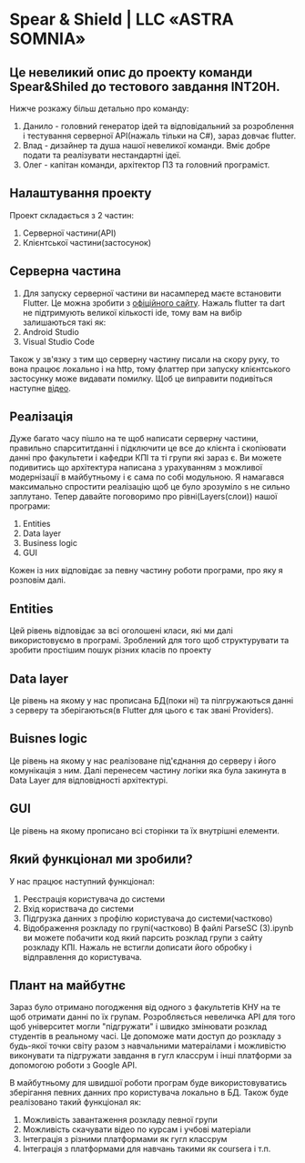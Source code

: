 # Spear & Shield | LLC «ASTRA SOMNIA»
## Це невеликий опис до проекту команди Spear&Shiled до тестового завдання INT20H.
Нижче розкажу більш детально про команду:
1. Данило  - головний генератор ідей та відповідальний за розроблення і тестування серверної API(нажаль тільки на C#), зараз довчає flutter.
2. Влад    - дизайнер та душа нашої невеликої команди. Вміє добре подати та реалізувати нестандартні ідеї.
3. Олег    - капітан команди, архітектор ПЗ та головний програміст.

## Налаштування проекту
Проект складається з 2 частин:
1. Серверної частини(API)
2. Клієнтської частини(застосунок) 

## Серверна частина
1. Для запуску серверної частини ви насамперед маєте встановити Flutter. Це можна зробити з [офіційного сайту](https://docs.flutter.dev/get-started/install).
Нажаль flutter та dart не підтримують великої кількості ide, тому вам на вибір залишаються такі як:
1. Android Studio
2. Visual Studio Code

Також у зв'язку з тим що серверну частину писали на скору руку, то вона працює локально і на http, тому флаттер при запуску клієнтського застосунку може видавати помилку. 
Щоб це виправити подивіться наступне [відео](https://www.youtube.com/watch?v=H-q-_0oGOzg).

## Реалізація
Дуже багато часу пішло на те щоб написати серверну частини, правильно спарсититданні і підключити це все до клієнта і скопіювати данні про факультети і кафедри КПІ та ті групи які зараз є. Ви можете подивитись що архітектура написана з урахуванням з можливої  модернізації в майбутньому і є сама по собі модульною. Я намагався максимально спростити реалізацію щоб це було зрозуміло s не сильно заплутано.
Тепер давайте поговоримо про рівні(Layers(слои)) нашої програми:
1. Entities
2. Data layer
3. Business logic
4. GUI

Кожен із них відповідає за певну частину роботи програми, про яку я розповім далі.

## Entities
Цей рівень відповідає за всі оголошені класи, які ми далі використовуємо в програмі. Зроблений для того щоб структурувати та зробити простішим пошук різних класів по проекту
## Data layer 
Це рівень на якому у нас прописана БД(поки ні) та пілгружаються данні з серверу та зберігаються(в Flutter для цього є так звані Providers).
## Buisnes logic
Це рівень на якому у нас реалізоване під'єднання до серверу і його комунікація з ним. Далі перенесем частину логіки яка була закинута в Data Layer для відповідності архітектурі.
## GUI
Це рівень на якому прописано всі сторінки та їх внутрішні елементи.

## Який функціонал ми зробили?
У нас працює наступний функціонал:
1. Реєстрація користувача до системи
2. Вхід користвача до системи
3. Підгрузка данних з профілю користувача до системи(частково)
4. Відображення розкладу по групі(частково)
В файлі ParseSC (3).ipynb ви можете побачити код який парсить розклад групи з сайту розкладу КПІ. Нажаль не встигли дописати його обробку і відправлення до користувача.

## Плант на майбутнє 

Зараз було отримано погодження від одного з факультетів КНУ на те щоб отримати данні по їх групам. Розробляється невеличка API для того щоб університет могли "підгружати" і швидко змінювати розклад студентів в реальному часі. 
Це допоможе мати доступ до розкладу з будь-якої точки світу разом з навчальними матераілами і можливістю виконувати та підгружати завдання в гугл классрум і інші платформи за допомогою роботи з Google API.

В майбутньому для швидшої роботи програм буде використовуватись зберігання певних данних про користувача локально в БД. Також буде реалізовано такий функціонал як:
1. Можливість завантаження розкладу певної групи 
2. Можливість скачувати відео по курсам і учбові матеріали
3. Інтеграція з різними платформами як гугл классрум
4. Інтеграція з платформами для навчань такими як coursera і т.п.
